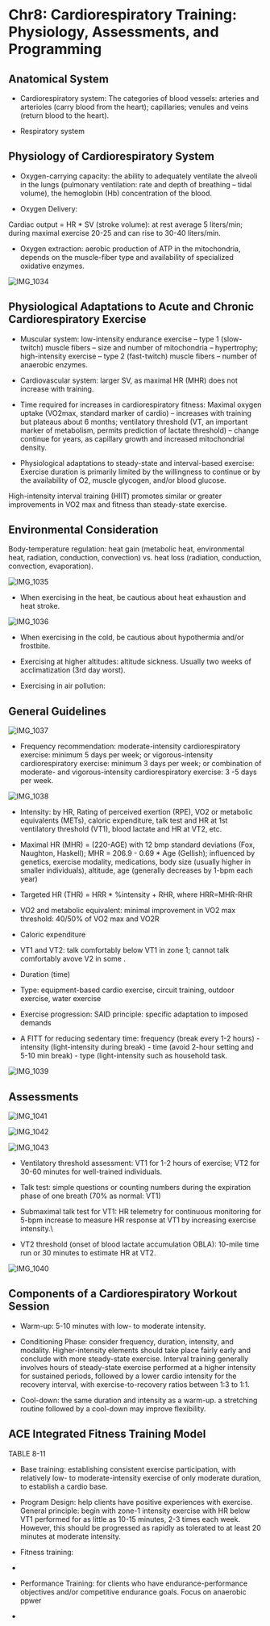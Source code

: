 # Chr8: Cardiorespiratory Training: Physiology, Assessments, and Programming

## Anatomical System

- Cardiorespiratory system: The categories of blood vessels: arteries and arterioles (carry blood from the heart); capillaries; venules and veins (return blood to the heart).

- Respiratory system



## Physiology of Cardiorespiratory System

- Oxygen-carrying capacity: the ability to adequately ventilate the alveoli in the lungs (pulmonary ventilation: rate and depth of breathing – tidal volume), the hemoglobin (Hb) concentration of the blood.

- Oxygen Delivery: 

Cardiac output = HR * SV (stroke volume): at rest average 5 liters/min; during maximal exercise 20-25 and can rise to 30-40 liters/min.

- Oxygen extraction: aerobic production of ATP in the mitochondria, depends on the muscle-fiber type and availability of specialized oxidative enzymes.

![IMG_1034](https://github.com/Shantang3/ACE-CPT-Notes/assets/25567822/b227c009-20f1-4d3a-9fee-85acfeeb1b24)


## Physiological Adaptations to Acute and Chronic Cardiorespiratory Exercise

- Muscular system: low-intensity endurance exercise – type 1 (slow-twitch) muscle fibers – size and number of mitochondria – hypertrophy; high-intensity exercise – type 2 (fast-twitch) muscle fibers – number of anaerobic enzymes.

- Cardiovascular system: larger SV, as maximal HR (MHR) does not increase with training.

- Time required for increases in cardiorespiratory fitness: Maximal oxygen uptake (VO2max, standard marker of cardio) – increases with training but plateaus about 6 months; ventilatory threshold (VT, an important marker of metabolism, permits prediction of lactate threshold) – change continue for years, as capillary growth and increased mitochondrial density.

- Physiological adaptations to steady-state and interval-based exercise: Exercise duration is primarily limited by the willingness to continue or by the availability of O2, muscle glycogen, and/or blood glucose.

High-intensity interval training (HIIT) promotes similar or greater improvements in VO2 max and fitness than steady-state exercise.


## Environmental Consideration

Body-temperature regulation: heat gain (metabolic heat, environmental heat, radiation, conduction, convection) vs. heat loss (radiation, conduction, convection, evaporation). 

![IMG_1035](https://github.com/Shantang3/ACE-CPT-Notes/assets/25567822/786ec100-afa4-4396-a937-c983ea30b2b0)

- When exercising in the heat, be cautious about heat exhaustion and heat stroke.

![IMG_1036](https://github.com/Shantang3/ACE-CPT-Notes/assets/25567822/363dd943-d9ee-470b-b696-7eee9208ef23)
  
- When exercising in the cold, be cautious about hypothermia and/or frostbite.

- Exercising at higher altitudes: altitude sickness. Usually two weeks of acclimatization (3rd day worst).

- Exercising in air pollution: 


## General Guidelines

![IMG_1037](https://github.com/Shantang3/ACE-CPT-Notes/assets/25567822/aca90de9-9dcd-4572-935b-8e9ec10227b6)

- Frequency recommendation: moderate-intensity cardiorespiratory exercise: minimum 5 days per week; or vigorous-intensity cardiorespiratory exercise: minimum 3 days per week; or combination of moderate- and vigorous-intensity cardiorespiratory exercise: 3 -5 days per week.

![IMG_1038](https://github.com/Shantang3/ACE-CPT-Notes/assets/25567822/38edd3d0-85d2-4b60-a285-13ca00ce1774)

- Intensity: by HR, Rating of perceived exertion (RPE), VO2 or metabolic equivalents (METs), caloric expenditure, talk test and HR at 1st ventilatory threshold (VT1), blood lactate and HR at VT2, etc. 

* Maximal HR (MHR) = (220-AGE) with 12 bmp standard deviations (Fox, Naughton, Haskell); MHR = 206.9 - 0.69 * Age (Gellish); influenced by genetics, exercise modality, medications, body size (usually higher in smaller individuals), altitude, age (generally decreases by 1-bpm each year)

* Targeted HR (THR) = HRR * %intensity + RHR, where HRR=MHR-RHR

* VO2 and metabolic equivalent: minimal improvement in VO2 max threshold: 40/50% of VO2 max and VO2R

* Caloric expenditure

* VT1 and VT2: talk comfortably below VT1 in zone 1; cannot talk comfortably avove V2 in some . 

- Duration (time)

- Type: equipment-based cardio exercise, circuit training, outdoor exercise, water exercise

- Exercise progression: SAID principle: specific adaptation to imposed demands

- A FITT for reducing sedentary time: frequency (break every 1-2 hours) - intensity (light-intensity during break) - time (avoid 2-hour setting and 5-10 min break) - type (light-intensity such as household task.

![IMG_1039](https://github.com/Shantang3/ACE-CPT-Notes/assets/25567822/201a5382-7aa3-4969-bb6c-99260891000d)



## Assessments

![IMG_1041](https://github.com/Shantang3/ACE-CPT-Notes/assets/25567822/285dd50c-f990-45a1-a240-33fddc8358b4)

![IMG_1042](https://github.com/Shantang3/ACE-CPT-Notes/assets/25567822/6ca2c1f6-a24b-4e28-88b9-209e4c318cff)

![IMG_1043](https://github.com/Shantang3/ACE-CPT-Notes/assets/25567822/0fbc4fa9-39e2-4c4e-b2e8-e161e4ef989e)

- Ventilatory threshold assessment: VT1 for 1-2 hours of exercise; VT2 for 30-60 minutes for well-trained individuals.

- Talk test: simple questions or counting numbers during the expiration phase of one breath (70% as normal: VT1)

- Submaximal talk test for VT1: HR telemetry for continuous monitoring for 5-bpm increase to measure HR response at VT1 by increasing exercise intensity.\

- VT2 threshold (onset of blood lactate accumulation OBLA): 10-mile time run or 30 minutes to estimate HR at VT2.

![IMG_1040](https://github.com/Shantang3/ACE-CPT-Notes/assets/25567822/2fd6beaf-3f41-42a6-9da5-d965c3914a18)


## Components of a Cardiorespiratory Workout Session

- Warm-up: 5-10 minutes with low- to moderate intensity.

- Conditioning Phase: consider frequency, duration, intensity, and modality. Higher-intensity elements should take place fairly early and conclude with more steady-state exercise. Interval training generally involves hours of steady-state exercise performed at a higher intensity for sustained periods, followed by a lower cardio intensity for the recovery interval, with exercise-to-recovery ratios between 1:3 to 1:1.

- Cool-down: the same duration and intensity as a warm-up. a stretching routine followed by a cool-down may improve flexibility. 


## ACE Integrated Fitness Training Model

TABLE 8-11

- Base training: establishing consistent exercise participation, with relatively low- to moderate-intensity exercise of only moderate duration, to establish a cardio base.

- Program Design: help clients have positive experiences with exercise. General principle: begin with zone-1 intensity exercise with HR below VT1 performed for as little as 10-15 minutes, 2-3 times each week. However, this should be progressed as rapidly as tolerated to at least 20 minutes at moderate intensity.

- Fitness training:
- 
- Performance Training: for clients who have endurance-performance objectives and/or competitive endurance goals. Focus on anaerobic ppwer

- 
